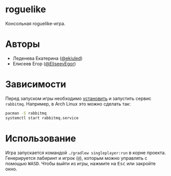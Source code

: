 # roguelike
Консольная roguelike-игра.

# Авторы
* Леденева Екатерина ([@ekiuled](https://github.com/ekiuled))
* Елисеев Егор ([@EliseevEgor](https://github.com/EliseevEgor))

# Зависимости
Перед запуском игры необходимо [установить](https://www.rabbitmq.com/download.html) и запустить сервис `rabbitmq`. Например, в Arch Linux это можно сделать так:
```bash
pacman -S rabbitmq
systemctl start rabbitmq.service 
```

# Использование
Игра запускается командой `./gradlew singleplayer:run` в корне проекта. Генерируется лабиринт и игрок (`@`), которым можно управлять с помощью <kbd>WASD</kbd>.
Чтобы выйти из игры, нажмите на <kbd>Esc</kbd> или закройте окно.
